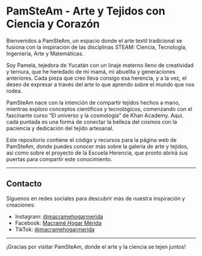 # PamSteAm - Arte y Tejidos con Ciencia y Corazón

Bienvenidos a PamSteAm, un espacio donde el arte textil tradicional se fusiona con la inspiración de las disciplinas STEAM: Ciencia, Tecnología, Ingeniería, Arte y Matemáticas.

Soy Pamela, tejedora de Yucatán con un linaje materno lleno de creatividad y ternura, que he heredado de mi mamá, mi abuelita y generaciones anteriores. Cada pieza que creo lleva consigo esa herencia, y a la vez, el deseo de expresar a través del arte lo que aprendo sobre el mundo que nos rodea.

PamSteAm nace con la intención de compartir tejidos hechos a mano, mientras exploro conceptos científicos y tecnológicos, comenzando con el fascinante curso “El universo y la cosmología” de Khan Academy. Aquí, cada puntada es una forma de conectar la belleza del cosmos con la paciencia y dedicación del tejido artesanal.

Este repositorio contiene el código y recursos para la página web de PamSteAm, donde puedes conocer más sobre la galería de arte y tejidos, así como sobre el proyecto de la Escuela Herencia, que pronto abrirá sus puertas para compartir este conocimiento.

---

## Contacto

Síguenos en redes sociales para descubrir más de nuestra inspiración y creaciones:

- Instagram: [@macramehogarmerida](https://www.instagram.com/macramehogarmerida/)
- Facebook: [Macramé Hogar Mérida](https://www.facebook.com/macramehogarmerida)
- TikTok: [@macramehogarmerida](https://www.tiktok.com/@macramehogarmerida)

---

¡Gracias por visitar PamSteAm, donde el arte y la ciencia se tejen juntos!

